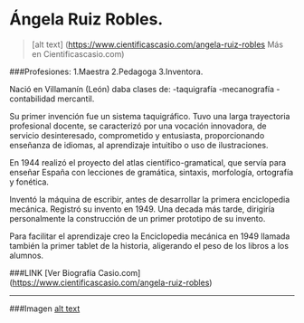# Ángela Ruiz Robles. 
>[alt text] (https://www.cientificascasio.com/angela-ruiz-robles Más en Cientificascasio.com)

###Profesiones:
1.Maestra
2.Pedagoga
3.Inventora.


Nació en Villamanín (León) daba clases de:
-taquigrafía
-mecanografía
-contabilidad mercantil.


Su primer invención fue un sistema taquigráfico. Tuvo una larga trayectoria profesional docente, se caracterizó por una vocación innovadora, de servicio desinteresado, comprometido y entusiasta, proporcionando enseñanza de idiomas, al aprendizaje intuitibo o uso de ilustraciones.

En 1944 realizó el proyecto del atlas científico-gramatical, que servía para enseñar España con lecciones de gramática, sintaxis, morfología, ortografía y fonética.

Inventó la máquina de escribir, antes de desarrollar la primera enciclopedia mecánica. Registró su invento en 1949. Una decada más tarde, dirigiría personalmente la construcción de un primer prototipo de su invento.

Para facilitar el aprendizaje creo la Enciclopedia mecánica en 1949 llamada también la primer tablet de la historia, aligerando el peso de los libros a los alumnos. 

###LINK
[Ver Biografía Casio.com] (https://www.cientificascasio.com/angela-ruiz-robles)


___


###Imagen
[alt text](https://github.com/angelesrey/angelesrey.github.io/blob/main/EDC/superHeroinas/Superheroinas/angelaR.jpg "Angela Ruiz junto a la enciclopedia mecánica")